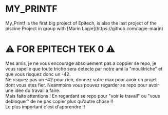 <H1>MY_PRINTF</H1>
My_Printf is the first big project of Epitech, is also the last project of the piscine
Project in group with [Marin Lagie](https://github.com/lagie-marin)

<H1> ⚠️ FOR EPITECH TEK 0 ⚠️ </H1>
Mes amis, je ne vous encourage absoluement pas a coppier se repo, je vous rapelle que toute triche sera detecte par notre ami la "moulitriche" et que vous risquez donc un -42. <br>
Ne risquez pas un -42 pour rien, donnez votre max pour avoir un projet dont vous etes fier. Neanmoins vous pouvez regarder se repo pour avoir une idee du travail a faire. <br>
Mais faite attentions ! En regardant se repo pour "voir le travail" ou "vous debloquer" de ne pas copier plus qu'autre chose !! <br>
Le plus important c'est d'apprendre !! <br>
